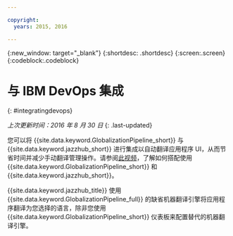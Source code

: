 ```yaml
---

copyright:
  years: 2015, 2016

---
```


{:new_window: target="_blank"}
{:shortdesc: .shortdesc}
{:screen:.screen}
{:codeblock:.codeblock}

# 与 IBM DevOps 集成
{: #integratingdevops}

*上次更新时间：2016 年 8 月 30 日*
{: .last-updated}

您可以将 {{site.data.keyword.GlobalizationPipeline_short}} 与 {{site.data.keyword.jazzhub_short}} 进行集成以自动翻译应用程序 UI，从而节省时间并减少手动翻译管理操作。请参阅[此视频](https://www.youtube.com/watch?v=sSrIUjRbXYQ)，了解如何搭配使用 {{site.data.keyword.GlobalizationPipeline_short}} 和 {{site.data.keyword.jazzhub_short}}。

{{site.data.keyword.jazzhub_title}} 使用 {{site.data.keyword.GlobalizationPipeline_full}} 的缺省机器翻译引擎将应用程序翻译为您选择的语言，除非您使用 {{site.data.keyword.GlobalizationPipeline_short}} 仪表板来配置替代的机器翻译引擎。


